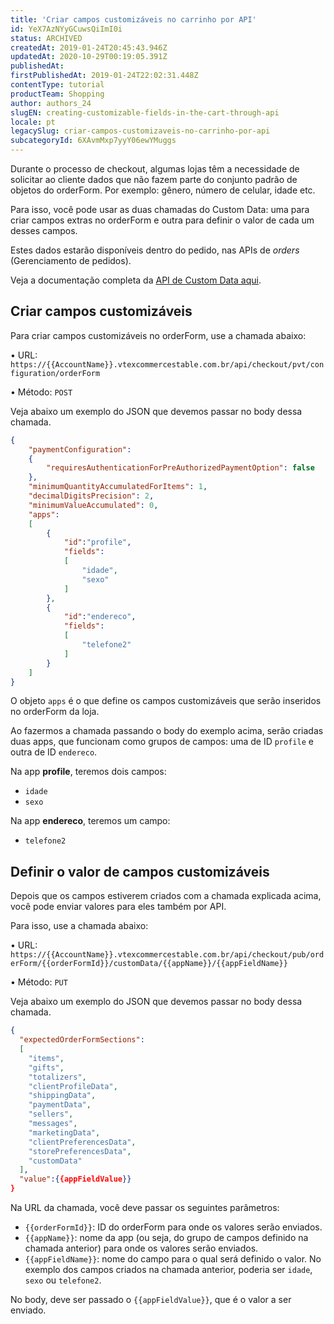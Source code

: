 ```yaml
---
title: 'Criar campos customizáveis no carrinho por API'
id: YeX7AzNYyGCuwsQiImI0i
status: ARCHIVED
createdAt: 2019-01-24T20:45:43.946Z
updatedAt: 2020-10-29T00:19:05.391Z
publishedAt: 
firstPublishedAt: 2019-01-24T22:02:31.448Z
contentType: tutorial
productTeam: Shopping
author: authors_24
slugEN: creating-customizable-fields-in-the-cart-through-api
locale: pt
legacySlug: criar-campos-customizaveis-no-carrinho-por-api
subcategoryId: 6XAvmMxp7yyY06ewYMuggs
---
```


Durante o processo de checkout, algumas lojas têm a necessidade de solicitar ao cliente dados que não fazem parte do conjunto padrão de objetos do orderForm. Por exemplo: gênero, número de celular, idade etc.

Para isso, você pode usar as duas chamadas do Custom Data: uma para criar campos extras no orderForm e outra para definir o valor de cada um desses campos.

Estes dados estarão disponíveis dentro do pedido, nas APIs de _orders_ (Gerenciamento de pedidos).

Veja a documentação completa da [API de Custom Data aqui](https://developers.vtex.com/reference/custom-data).

## Criar campos customizáveis

Para criar campos customizáveis no orderForm, use a chamada abaixo:

&bull; URL: `https://{{AccountName}}.vtexcommercestable.com.br/api/checkout/pvt/configuration/orderForm`

&bull; Método: `POST`

Veja abaixo um exemplo do JSON que devemos passar no body dessa chamada.

```json
{
	"paymentConfiguration": 
	{
		"requiresAuthenticationForPreAuthorizedPaymentOption": false
	},
	"minimumQuantityAccumulatedForItems": 1,
	"decimalDigitsPrecision": 2,
	"minimumValueAccumulated": 0,
	"apps": 
	[
		{
			"id":"profile",
			"fields":
			[
				"idade",
				"sexo"
			]
		},
		{
			"id":"endereco",
			"fields":
			[
				"telefone2"
			]
		}
	]
}
```

O objeto `apps` é o que define os campos customizáveis que serão inseridos no orderForm da loja.

Ao fazermos a chamada passando o body do exemplo acima, serão criadas duas apps, que funcionam como grupos de campos: uma de ID `profile` e outra de ID `endereco`. 

Na app __profile__, teremos dois campos:
- `idade`
- `sexo`

Na app __endereco__, teremos um campo:
- `telefone2`

## Definir o valor de campos customizáveis

Depois que os campos estiverem criados com a chamada explicada acima, você pode enviar valores para eles também por API.

Para isso, use a chamada abaixo:

&bull; URL: `https://{{AccountName}}.vtexcommercestable.com.br/api/checkout/pub/orderForm/{{orderFormId}}/customData/{{appName}}/{{appFieldName}}`

&bull; Método: `PUT`

Veja abaixo um exemplo do JSON que devemos passar no body dessa chamada.

```json
{
  "expectedOrderFormSections":
  [
    "items",
    "gifts",
    "totalizers",
    "clientProfileData",
    "shippingData",
    "paymentData",
    "sellers",
    "messages",
    "marketingData",
    "clientPreferencesData",
    "storePreferencesData",
    "customData"
  ],
  "value":{{appFieldValue}}
}
```

Na URL da chamada, você deve passar os seguintes parâmetros:
- `{{orderFormId}}`: ID do orderForm para onde os valores serão enviados.
- `{{appName}}`: nome da app (ou seja, do grupo de campos definido na chamada anterior) para onde os valores serão enviados.
- `{{appFieldName}}`: nome do campo para o qual será definido o valor. No exemplo dos campos criados na chamada anterior, poderia ser `idade`, `sexo` ou `telefone2`.

No body, deve ser passado o `{{appFieldValue}}`, que é o valor a ser enviado.
